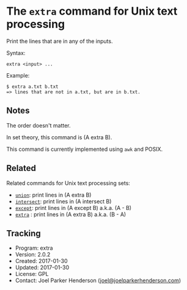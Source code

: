 # The `extra` command for Unix text processing

Print the lines that are in any of the inputs.

Syntax:

    extra <input> ...

Example:

    $ extra a.txt b.txt
    => lines that are not in a.txt, but are in b.txt.


## Notes

The order doesn't matter.

In set theory, this command is (A extra B).

This command is currently implemented using `awk` and POSIX.


## Related

Related commands for Unix text processing sets:

* [`union`](https://github.com/sixarm/union): print lines in (A extra B)
* [`intersect`](https://github.com/sixarm/intersect): print lines in (A intersect B)
* [`except`](https://github.com/sixarm/except): print lines in (A except B) a.k.a. (A - B)
* [`extra`](https://github.com/sixarm/extra) : print lines in (A extra B) a.k.a. (B - A)


## Tracking

* Program: extra
* Version: 2.0.2
* Created: 2017-01-30
* Updated: 2017-01-30
* License: GPL
* Contact: Joel Parker Henderson (joel@joelparkerhenderson.com)
